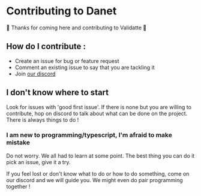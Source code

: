 # Contributing to Danet

🤟 Thanks for coming here and contributing to Validatte 🤟

## How do I contribute :

- Create an issue for bug or feature request
- Comment an existing issue to say that you are tackling it
- Join [our discord](https://discord.gg/Q7ZHuDPgjA)

## I don't know where to start

Look for issues with 'good first issue'. If there is none but you are willing to contribute, hop on discord to talk about what can be done on the project. There is always things to do !

### I am new to programming/typescript, I'm afraid to make mistake

Do not worry. We all had to learn at some point. The best thing you can do it pick an issue, give it a try.

If you feel lost or don't know what to do or how to do something, come on our discord and we will guide you. We might even do pair programming together !
